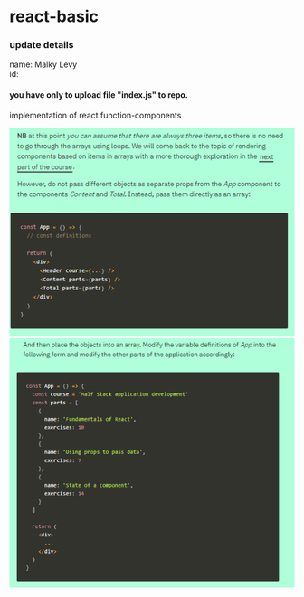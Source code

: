 # react-basic

### update details

name: Malky Levy  
id:

#### you have only to upload file "index.js" to repo.
  
  
implementation of react function-components

![Image](https://github.com/hayashan-fullstack/exe-2-react-basic-and-components/blob/master/img1.png)
![Image](https://github.com/hayashan-fullstack/exe-2-react-basic-and-components/blob/master/img2.png)
